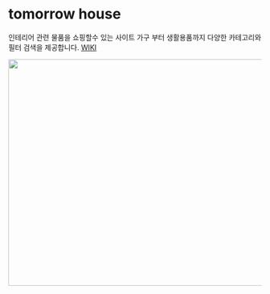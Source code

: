 # tomorrow house
인테리어 관련 물품을 쇼핑할수 있는 사이트
가구 부터 생활용품까지 다양한 카테고리와 필터 검색을 제공합니다.
<a href="">WIKI</a>

<img src="https://velog.velcdn.com/images/rkdghwnd/post/7f690b14-8b18-445a-9876-7a69750a5f8d/image.gif" width="600" height="450"/>
